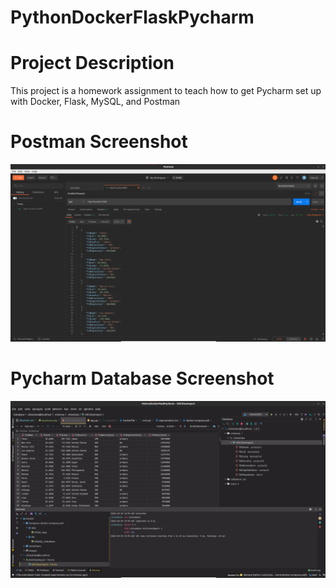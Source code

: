 # PythonDockerFlaskPycharm
# Project Description
This project is a homework assignment to teach how to get Pycharm set up with Docker, Flask, MySQL, and Postman
# Postman Screenshot
![postman request output](screenshots/postman.png)
# Pycharm Database Screenshot
![pycharm database screenshot](screenshots/pycharmdb.png)